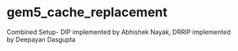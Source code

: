 # gem5_cache_replacement
 Combined Setup- DIP implemented by Abhishek Nayak, DRRIP implemented by Deepayan Dasgupta
